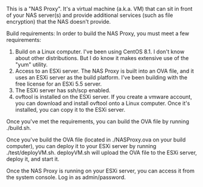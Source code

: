 
This is a "NAS Proxy".  It's a virtual machine (a.k.a. VM) that can sit in front of your NAS server(s) and provide additional services (such as file encryption) that the NAS doesn't provide.

Build requirements:
In order to build the NAS Proxy, you must meet a few requirements:
1. Build on a Linux computer.  I've been using CentOS 8.1.  I don't know about other distributions.  But I do know it makes extensive use of the "yum" utility.
2. Access to an ESXi server.  The NAS Proxy is built into an OVA file, and it uses an ESXi server as the build platform.  I've been building with the free license for an ESXi 5.5 server.
3. The ESXi server has ssh/scp enabled.
4. ovftool is installed on the ESXi server.  If you create a vmware account, you can download and install ovftool onto a Linux computer.  Once it's installed, you can copy it to the ESXi server.

Once you've met the requirements, you can build the OVA file by running ./build.sh.

Once you've build the OVA file (located in ./NASProxy.ova on your build computer), you can deploy it to your ESXi server by running ./test/deployVM.sh.  deployVM.sh will upload the OVA file to the ESXi server, deploy it, and start it.

Once the NAS Proxy is running on your ESXi server, you can access it from the system console.  Log in as admin/password.
